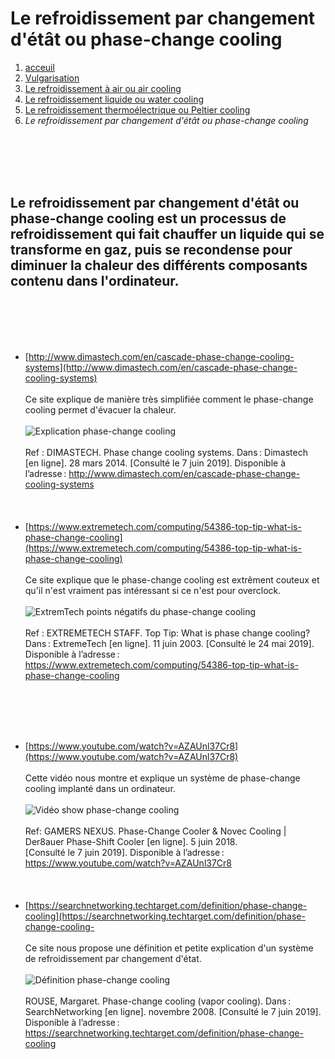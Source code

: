 <h1>Le refroidissement par changement d'étât ou phase-change cooling </h1>

1. [acceuil](index.md)
1. [Vulgarisation](vulgarisation.md)
1. [Le refroidissement à air ou air cooling](aircooling.md)
1. [Le refroidissement liquide ou water cooling](watercooling.md)
1. [Le refroidissement thermoélectrique ou Peltier cooling](pelitercooling.md)
1. *Le refroidissement par changement d'étât ou phase-change cooling*

<br>                                                                                                                                  </br>
<br>                                                                                                                                  </br>
<h2> Le refroidissement par changement d'étât ou phase-change cooling est un processus de refroidissement qui fait chauffer un liquide qui se transforme en gaz, puis se recondense pour diminuer la chaleur des différents composants contenu dans l'ordinateur.</h2>

<br>                                                                                                                                  </br>
<br>                                                                                                                                  </br>

- [http://www.dimastech.com/en/cascade-phase-change-cooling-systems](http://www.dimastech.com/en/cascade-phase-change-cooling-systems)
<br>                                                                                                                                  </br>
Ce site explique de manière très simplifiée comment le phase-change cooling permet d'évacuer la chaleur.
<br>                                                                                                                                  </br>
![Explication phase-change cooling](/image/phasechangeclexplication.png)
<br>                                                                                                                                  </br>
Ref : DIMASTECH. Phase change cooling systems. Dans : Dimastech [en ligne]. 28 mars 2014. [Consulté le 7 juin 2019]. Disponible à l’adresse : http://www.dimastech.com/en/cascade-phase-change-cooling-systems
<br>                                                                                                                                  </br>
<br>                                                                                                                                  </br>
- [https://www.extremetech.com/computing/54386-top-tip-what-is-phase-change-cooling](https://www.extremetech.com/computing/54386-top-tip-what-is-phase-change-cooling)
<br>                                                                                                                                  </br>
Ce site explique que le phase-change cooling est extrêment couteux et qu'il n'est vraiment pas intéressant si ce n'est pour overclock.
<br>                                                                                                                                  </br>
![ExtremTech points négatifs du phase-change cooling](/image/extremtechphch.png)
<br>                                                                                                                                  </br>
Ref : EXTREMETECH STAFF. Top Tip: What is phase change cooling? Dans : ExtremeTech [en ligne]. 11 juin 2003. [Consulté le 24 mai 2019]. Disponible à l’adresse : https://www.extremetech.com/computing/54386-top-tip-what-is-phase-change-cooling

<br>                                                                                                                                  </br>
<br>                                                                                                                                  </br>
- [https://www.youtube.com/watch?v=AZAUnl37Cr8](https://www.youtube.com/watch?v=AZAUnl37Cr8)
<br>                                                                                                                                  </br>
 Cette vidéo nous montre et explique un système de phase-change cooling implanté dans un ordinateur.
<br>                                                                                                                                  </br>
![Vidéo show phase-change cooling](/image/ytphasechange.png)
<br>                                                                                                                                  </br>
Ref: GAMERS NEXUS. Phase-Change Cooler & Novec Cooling | Der8auer Phase-Shift Cooler [en ligne]. 5 juin 2018. [Consulté le 7 juin 2019]. Disponible à l’adresse : https://www.youtube.com/watch?v=AZAUnl37Cr8
<br>                                                                                                                                  </br>
<br>                                                                                                                                  </br>
- [https://searchnetworking.techtarget.com/definition/phase-change-cooling](https://searchnetworking.techtarget.com/definition/phase-change-cooling-
<br>                                                                                                                                  </br>
Ce site nous propose une définition et petite explication d'un système de refroidissement par changement d'état.
<br>                                                                                                                                  </br>
![Définition phase-change cooling](/image/defphasechangecl.png)
<br>                                                                                                                                  </br>
ROUSE, Margaret. Phase-change cooling (vapor cooling). Dans : SearchNetworking [en ligne]. novembre 2008. [Consulté le 7 juin 2019]. Disponible à l’adresse : https://searchnetworking.techtarget.com/definition/phase-change-cooling
<br>                                                                                                                                  </br>
<br>                                                                                                                                  </br>
